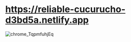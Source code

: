 # https://reliable-cucurucho-d3bd5a.netlify.app
![chrome_TqpmfuhjEq](https://user-images.githubusercontent.com/60803643/198978396-f116e6c4-d92f-47fb-bae0-1cf3c43903aa.png)
